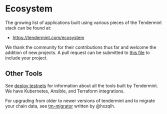 # Ecosystem

The growing list of applications built using various pieces of the
Tendermint stack can be found at:

-   https://tendermint.com/ecosystem

We thank the community for their contributions thus far and welcome the
addition of new projects. A pull request can be submitted to [this
file](https://github.com/tendermint/aib-data/blob/master/json/ecosystem.json)
to include your project.

## Other Tools

See [deploy testnets](./deploy-testnets.html) for information about all
the tools built by Tendermint. We have Kubernetes, Ansible, and
Terraform integrations.

For upgrading from older to newer versions of tendermint and to migrate
your chain data, see [tm-migrator](https://github.com/hxzqlh/tm-tools)
written by @hxzqlh.
